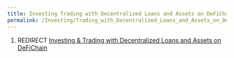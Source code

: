 ```yaml
---
title: Investing Trading with Decentralized Loans and Assets on DeFiChain
permalink: /Investing/Trading_with_Decentralized_Loans_and_Assets_on_DeFiChain/
---
```


1.  REDIRECT [Investing & Trading with Decentralized Loans and Assets on
    DeFiChain](/Investing_&_Trading_with_Decentralized_Loans_and_Assets_on_DeFiChain "wikilink")